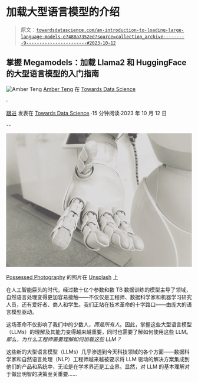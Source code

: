 # 加载大型语言模型的介绍

> 原文：[`towardsdatascience.com/an-introduction-to-loading-large-language-models-e7488a7352ed?source=collection_archive---------9-----------------------#2023-10-12`](https://towardsdatascience.com/an-introduction-to-loading-large-language-models-e7488a7352ed?source=collection_archive---------9-----------------------#2023-10-12)

## 掌握 Megamodels：加载 Llama2 和 HuggingFace 的大型语言模型的入门指南

![Amber Teng](https://medium.com/@angelamarieteng?source=post_page-----e7488a7352ed--------------------------------) [Amber Teng](https://medium.com/@angelamarieteng?source=post_page-----e7488a7352ed--------------------------------) 在 [Towards Data Science](https://towardsdatascience.com/?source=post_page-----e7488a7352ed--------------------------------)

·

[跟进](https://medium.com/m/signin?actionUrl=https%3A%2F%2Fmedium.com%2F_%2Fsubscribe%2Fuser%2F2a58d8e73e5a&operation=register&redirect=https%3A%2F%2Ftowardsdatascience.com%2Fan-introduction-to-loading-large-language-models-e7488a7352ed&user=Amber+Teng&userId=2a58d8e73e5a&source=post_page-2a58d8e73e5a----e7488a7352ed---------------------post_header-----------) 发表在 [Towards Data Science](https://towardsdatascience.com/?source=post_page-----e7488a7352ed--------------------------------) ·15 分钟阅读·2023 年 10 月 12 日

--

[](https://medium.com/m/signin?actionUrl=https%3A%2F%2Fmedium.com%2F_%2Fbookmark%2Fp%2Fe7488a7352ed&operation=register&redirect=https%3A%2F%2Ftowardsdatascience.com%2Fan-introduction-to-loading-large-language-models-e7488a7352ed&source=-----e7488a7352ed---------------------bookmark_footer-----------)![](img/ab1b2fdbc7396ec29bedfbd8c64ed35f.png)

[Possessed Photography](https://unsplash.com/@possessedphotography?utm_content=creditCopyText&utm_medium=referral&utm_source=unsplash) 的照片在 [Unsplash](https://unsplash.com/photos/jIBMSMs4_kA?utm_content=creditCopyText&utm_medium=referral&utm_source=unsplash) 上

在人工智能巨头的时代，经过数十亿个参数和数 TB 数据训练的模型主导了领域，自然语言处理变得更加容易接触——不仅仅是工程师、数据科学家和机器学习研究人员，还有爱好者、商人和学生。我们正站在技术革命的十字路口——由庞大的语言模型驱动。

这场革命不仅影响了我们中的少数人，*而是所有人*。因此，掌握这些大型语言模型（LLMs）的理解及其能力变得越来越重要，同时也需要了解如何使用这些 LLM。*那么，为什么工程师需要理解如何加载这些 LLM？*

这些新的大型语言模型（LLMs）几乎渗透到今天科技领域的各个方面——数据科学家和自然语言处理（NLP）工程师越来越被要求将 LLM 驱动的解决方案集成到他们的产品和系统中，无论是在学术界还是工业界。显然，对 LLM 的基本理解对于做出明智的决策至关重要……
